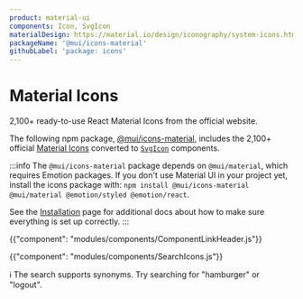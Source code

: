 ```yaml
---
product: material-ui
components: Icon, SvgIcon
materialDesign: https://material.io/design/iconography/system-icons.html
packageName: '@mui/icons-material'
githubLabel: 'package: icons'
---
```


# Material Icons

<p class="description">2,100+ ready-to-use React Material Icons from the official website.</p>

The following npm package, [@mui/icons-material](https://www.npmjs.com/package/@mui/icons-material), includes the 2,100+ official [Material Icons](https://fonts.google.com/icons?icon.set=Material+Icons) converted to [`SvgIcon`](/material-ui/api/svg-icon/) components.

:::info The `@mui/icons-material` package depends on `@mui/material`, which requires Emotion packages. If you don't use Material UI in your project yet, install the icons package with: `npm install @mui/icons-material @mui/material @emotion/styled @emotion/react`.

See the [Installation](/material-ui/getting-started/installation/) page for additional docs about how to make sure everything is set up correctly. :::

{{"component": "modules/components/ComponentLinkHeader.js"}}

{{"component": "modules/components/SearchIcons.js"}}

ℹ️ The search supports synonyms. Try searching for "hamburger" or "logout".

